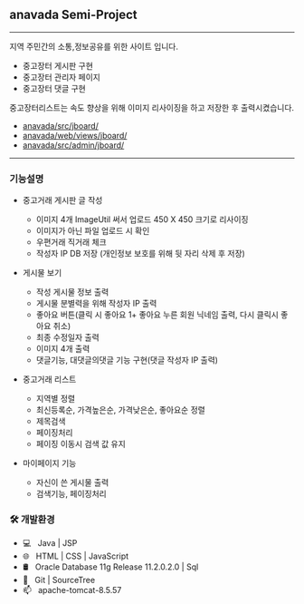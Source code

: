## anavada Semi-Project
-----------------------
지역 주민간의 소통,정보공유를 위한 사이트 입니다.

- 중고장터 게시판 구현
- 중고장터 관리자 페이지
- 중고장터 댓글 구현

중고장터리스트는 속도 향상을 위해 이미지 리사이징을 하고 저장한 후 출력시켰습니다.<br>
* [anavada/src/jboard/](https://github.com/HWAJONGLEE/anavada/tree/master/src/jboard) <br>
* [anavada/web/views/jboard/](https://github.com/HWAJONGLEE/anavada/tree/master/web/views/jboard)<br>
* [anavada/src/admin/jboard/](https://github.com/HWAJONGLEE/anavada/tree/master/src/admin/jboard)<br>

--------------------------
### 기능설명

+ 중고거래 게시판 글 작성
  + 이미지 4개 ImageUtil 써서 업로드 450 X 450 크기로 리사이징
  + 이미지가 아닌 파일 업로드 시 확인
  + 우편거래 직거래 체크
  + 작성자 IP DB 저장 (개인정보 보호를 위해 뒷 자리 삭제 후 저장)
  
+ 게시물 보기
  + 작성 게시물 정보 출력
  + 게시물 분별력을 위해 작성자 IP 출력
  + 좋아요 버튼(클릭 시 좋아요 1+ 좋아요 누른 회원 닉네임 출력, 다시 클릭시 좋아요 취소)
  + 최종 수정일자 출력
  + 이미지 4개 출력
  + 댓글기능, 대댓글의댓글 기능 구현(댓글 작성자 IP 출력)
  
+ 중고거래 리스트
  + 지역별 정렬
  + 최신등록순, 가격높은순, 가격낮은순, 좋아요순 정렬
  + 제목검색
  + 페이징처리
  + 페이징 이동시 검색 값 유지
  
+ 마이페이지 기능
  + 자신이 쓴 게시물 출력
  + 검색기능, 페이징처리
  
<h3>🛠 개발환경 </h3>

- 💻 &nbsp; Java | JSP
- 🌐 &nbsp; HTML | CSS | JavaScript
- 🛢 &nbsp; Oracle Database 11g Release 11.2.0.2.0 | Sql
- 🔧 &nbsp; Git | SourceTree
- 📫 &nbsp; apache-tomcat-8.5.57
<br>

